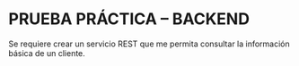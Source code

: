 PRUEBA PRÁCTICA – BACKEND
=
Se requiere crear un servicio REST que me permita consultar la información básica de un cliente.
